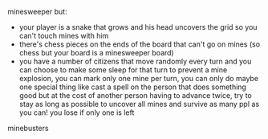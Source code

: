 minesweeper but:
- your player is a snake that grows and his head uncovers the grid so you can't touch mines with him
- there's chess pieces on the ends of the board that can't go on mines (so chess but your board is a minesweeper board)
- you have a number of citizens that move randomly every turn and you can choose to make some sleep for that turn to prevent a mine explosion, you can mark only one mine per turn, you can only do maybe one special thing like cast a spell on the person that does something good but at the cost of another person having to advance twice, try to stay as long as possible to uncover all mines and survive as many ppl as you can! you lose if only one is left

minebusters